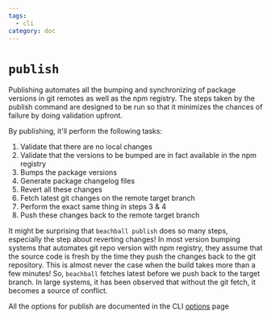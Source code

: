 ```yaml
---
tags:
  - cli
category: doc
---
```


# `publish`

Publishing automates all the bumping and synchronizing of package versions in git remotes as well as the npm registry. The steps taken by the publish command are designed to be run so that it minimizes the chances of failure by doing validation upfront.

By publishing, it'll perform the following tasks:

1. Validate that there are no local changes
2. Validate that the versions to be bumped are in fact available in the npm registry
3. Bumps the package versions
4. Generate package changelog files
5. Revert all these changes
6. Fetch latest git changes on the remote target branch
7. Perform the exact same thing in steps 3 & 4
8. Push these changes back to the remote target branch

It might be surprising that `beachball publish` does so many steps, especially the step about reverting changes! In most version bumping systems that automates git repo version with npm registry, they assume that the source code is fresh by the time they push the changes back to the git repository. This is almost never the case when the build takes more than a few minutes! So, `beachball` fetches latest before we push back to the target branch. In large systems, it has been observed that without the git fetch, it becomes a source of conflict.

All the options for publish are documented in the CLI [options](./options) page
